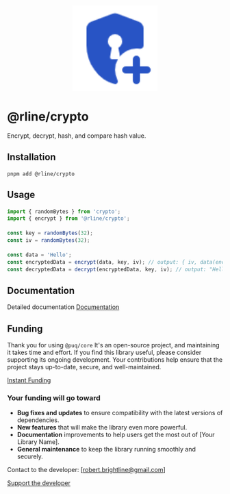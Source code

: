 <div align="center">
  <img src="https://raw.githubusercontent.com/rbrightline/common/refs/heads/main/libs/crypto/favicon.png" alt="Logo" width="200"/>
</div>

# @rline/crypto

Encrypt, decrypt, hash, and compare hash value.

## Installation

```shell
pnpm add @rline/crypto
```

## Usage

```typescript
import { randomBytes } from 'crypto';
import { encrypt } from '@rline/crypto';

const key = randomBytes(32);
const iv = randomBytes(32);

const data = 'Hello';
const encryptedData = encrypt(data, key, iv); // output: { iv, data(encrypted) }
const decryptedData = decrypt(encryptedData, key, iv); // output: "Hello"
```

## Documentation

Detailed documentation [Documentation](https://rbrightline.github.io/common/crypto)



## Funding

Thank you for using `@puq/core` It's an open-source project, and maintaining it takes time and effort. If you find this library useful, please consider supporting its ongoing development. Your contributions help ensure that the project stays up-to-date, secure, and well-maintained.

[Instant Funding](https://cash.app/$puqlib)

### Your funding will go toward

- **Bug fixes and updates** to ensure compatibility with the latest versions of dependencies.
- **New features** that will make the library even more powerful.
- **Documentation** improvements to help users get the most out of [Your Library Name].
- **General maintenance** to keep the library running smoothly and securely.

Contact to the developer: [robert.brightline@gmail.com]

[Support the developer](https://cash.app/$puqlib)

